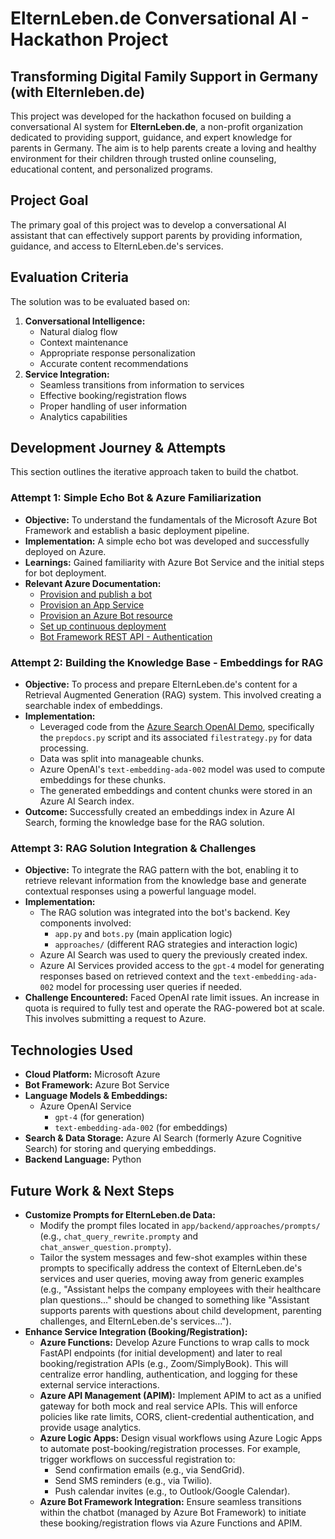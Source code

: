 # ElternLeben.de Conversational AI - Hackathon Project

## Transforming Digital Family Support in Germany (with Elternleben.de)

This project was developed for the hackathon focused on building a conversational AI system for **ElternLeben.de**, a non-profit organization dedicated to providing support, guidance, and expert knowledge for parents in Germany. The aim is to help parents create a loving and healthy environment for their children through trusted online counseling, educational content, and personalized programs.

## Project Goal

The primary goal of this project was to develop a conversational AI assistant that can effectively support parents by providing information, guidance, and access to ElternLeben.de's services.

## Evaluation Criteria

The solution was to be evaluated based on:

1.  **Conversational Intelligence:**
    * Natural dialog flow
    * Context maintenance
    * Appropriate response personalization
    * Accurate content recommendations
2.  **Service Integration:**
    * Seamless transitions from information to services
    * Effective booking/registration flows
    * Proper handling of user information
    * Analytics capabilities

## Development Journey & Attempts

This section outlines the iterative approach taken to build the chatbot.

### Attempt 1: Simple Echo Bot & Azure Familiarization

* **Objective:** To understand the fundamentals of the Microsoft Azure Bot Framework and establish a basic deployment pipeline.
* **Implementation:** A simple echo bot was developed and successfully deployed on Azure.
* **Learnings:** Gained familiarity with Azure Bot Service and the initial steps for bot deployment.
* **Relevant Azure Documentation:**
   * [Provision and publish a bot](https://learn.microsoft.com/en-us/azure/bot-service/provision-and-publish-a-bot?view=azure-bot-service-4.0&tabs=userassigned%2Ccsharp)
   * [Provision an App Service](https://learn.microsoft.com/en-us/azure/bot-service/provision-app-service?view=azure-bot-service-4.0&tabs=userassigned%2Cexistingplan)
   * [Provision an Azure Bot resource](https://learn.microsoft.com/en-us/azure/bot-service/provision-azure-bot?view=azure-bot-service-4.0&tabs=userassigned)
   * [Set up continuous deployment](https://learn.microsoft.com/en-us/azure/bot-service/bot-service-build-continuous-deployment?view=azure-bot-service-4.0)
   * [Bot Framework REST API - Authentication](https://learn.microsoft.com/en-us/azure/bot-service/rest-api/bot-framework-rest-direct-line-3-0-authentication?view=azure-bot-service-4.0)

### Attempt 2: Building the Knowledge Base - Embeddings for RAG

* **Objective:** To process and prepare ElternLeben.de's content for a Retrieval Augmented Generation (RAG) system. This involved creating a searchable index of embeddings.
* **Implementation:**
    * Leveraged code from the [Azure Search OpenAI Demo](https://github.com/Azure-Samples/azure-search-openai-demo), specifically the `prepdocs.py` script and its associated `filestrategy.py` for data processing.
    * Data was split into manageable chunks.
    * Azure OpenAI's `text-embedding-ada-002` model was used to compute embeddings for these chunks.
    * The generated embeddings and content chunks were stored in an Azure AI Search index.
* **Outcome:** Successfully created an embeddings index in Azure AI Search, forming the knowledge base for the RAG solution.

### Attempt 3: RAG Solution Integration & Challenges

* **Objective:** To integrate the RAG pattern with the bot, enabling it to retrieve relevant information from the knowledge base and generate contextual responses using a powerful language model.
* **Implementation:**
    * The RAG solution was integrated into the bot's backend. Key components involved:
        * `app.py` and `bots.py` (main application logic)
        * `approaches/` (different RAG strategies and interaction logic)
    * Azure AI Search was used to query the previously created index.
    * Azure AI Services provided access to the `gpt-4` model for generating responses based on retrieved context and the `text-embedding-ada-002` model for processing user queries if needed.
* **Challenge Encountered:** Faced OpenAI rate limit issues. An increase in quota is required to fully test and operate the RAG-powered bot at scale. This involves submitting a request to Azure.

## Technologies Used

* **Cloud Platform:** Microsoft Azure
* **Bot Framework:** Azure Bot Service
* **Language Models & Embeddings:**
    * Azure OpenAI Service
        * `gpt-4` (for generation)
        * `text-embedding-ada-002` (for embeddings)
* **Search & Data Storage:** Azure AI Search (formerly Azure Cognitive Search) for storing and querying embeddings.
* **Backend Language:** Python

## Future Work & Next Steps

* **Customize Prompts for ElternLeben.de Data:**
    * Modify the prompt files located in `app/backend/approaches/prompts/` (e.g., `chat_query_rewrite.prompty` and `chat_answer_question.prompty`).
    * Tailor the system messages and few-shot examples within these prompts to specifically address the context of ElternLeben.de's services and user queries, moving away from generic examples (e.g., "Assistant helps the company employees with their healthcare plan questions..." should be changed to something like "Assistant supports parents with questions about child development, parenting challenges, and ElternLeben.de's services...").
* **Enhance Service Integration (Booking/Registration):**
    * **Azure Functions:** Develop Azure Functions to wrap calls to mock FastAPI endpoints (for initial development) and later to real booking/registration APIs (e.g., Zoom/SimplyBook). This will centralize error handling, authentication, and logging for these external service interactions.
    * **Azure API Management (APIM):** Implement APIM to act as a unified gateway for both mock and real service APIs. This will enforce policies like rate limits, CORS, client-credential authentication, and provide usage analytics.
    * **Azure Logic Apps:** Design visual workflows using Azure Logic Apps to automate post-booking/registration processes. For example, trigger workflows on successful registration to:
        * Send confirmation emails (e.g., via SendGrid).
        * Send SMS reminders (e.g., via Twilio).
        * Push calendar invites (e.g., to Outlook/Google Calendar).
    * **Azure Bot Framework Integration:** Ensure seamless transitions within the chatbot (managed by Azure Bot Framework) to initiate these booking/registration flows via Azure Functions and APIM.


